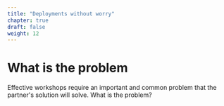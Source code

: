 ```yaml
---
title: "Deployments without worry"
chapter: true
draft: false
weight: 12
---
```

# What is the problem
Effective workshops require an important and common problem that the partner's solution will solve. What is the problem? 


